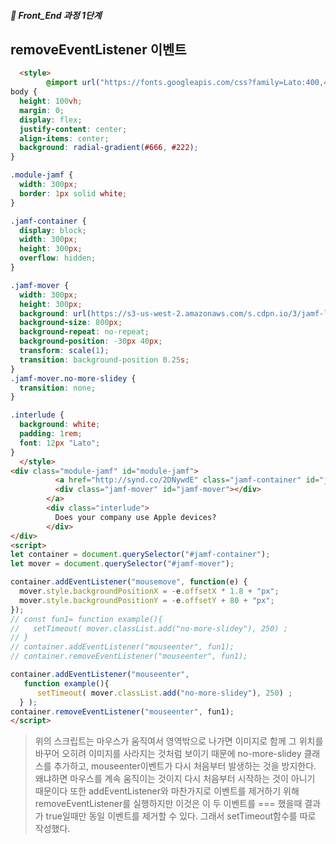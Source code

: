 ##### 🍑  Front_End 과정 1단계 

## removeEventListener 이벤트

```html
  <style>
        @import url("https://fonts.googleapis.com/css?family=Lato:400,400i,700");
body {
  height: 100vh;
  margin: 0;
  display: flex;
  justify-content: center;
  align-items: center;
  background: radial-gradient(#666, #222);
}

.module-jamf {
  width: 300px;
  border: 1px solid white;
}

.jamf-container {
  display: block;
  width: 300px;
  height: 300px;
  overflow: hidden;
}

.jamf-mover {
  width: 300px;
  height: 300px;
  background: url(https://s3-us-west-2.amazonaws.com/s.cdpn.io/3/jamf-laptop-screen.png);
  background-size: 800px;
  background-repeat: no-repeat;
  background-position: -30px 40px;
  transform: scale(1);
  transition: background-position 0.25s;
}
.jamf-mover.no-more-slidey {
  transition: none;
}

.interlude {
  background: white;
  padding: 1rem;
  font: 12px "Lato";
}
  </style>
<div class="module-jamf" id="module-jamf">
          <a href="http://synd.co/2DNywdE" class="jamf-container" id="jamf-container" target="_blank" rel="noopener">
          <div class="jamf-mover" id="jamf-mover"></div>
        </a>      
        <div class="interlude">
          Does your company use Apple devices? 
        </div>
</div>
<script>
let container = document.querySelector("#jamf-container");
let mover = document.querySelector("#jamf-mover");

container.addEventListener("mousemove", function(e) {
  mover.style.backgroundPositionX = -e.offsetX * 1.8 + "px";
  mover.style.backgroundPositionY = -e.offsetY + 80 + "px";
});
// const fun1= function example(){
//   setTimeout( mover.classList.add("no-more-slidey"), 250) ;
// }
// container.addEventListener("mouseenter", fun1);
// container.removeEventListener("mouseenter", fun1);

container.addEventListener("mouseenter", 
   function example(){
      setTimeout( mover.classList.add("no-more-slidey"), 250) ;
  } );
container.removeEventListener("mouseenter", fun1);
</script>
```
> 위의 스크립트는 마우스가 움직여서 영역밖으로 나가면 이미지로 함께 그 위치를 바꾸어 오히려 이미지를 사라지는 것처럼 보이기 때문에 no-more-slidey 클래스를 추가하고, mouseenter이벤트가 다시 처음부터 발생하는 것을 방지한다. 왜냐하면 마우스를  계속 움직이는 것이지 다시 처음부터 시작하는 것이 아니기 때문이다
또한 addEventListener와 마찬가지로 이벤트를 제거하기 위해 removeEventListener를 실행하지만 이것은 이 두 이벤트를  ===  했을때 결과가 true일때만 동일 이벤트를 제거할 수 있다. 그래서 setTimeout함수를 따로 작성했다. 


